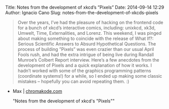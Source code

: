 Title: Notes from the development of xkcd’s ”Pixels”
Date: 2014-09-14 12:29
Author: Ignacio Cano
Slug: notes-from-the-development-of-xkcds-pixels

> Over the years, I’ve had the pleasure of hacking on the frontend code
> for a bunch of xkcd’s interactive comics, including: unixkcd, xk3d,
> Umwelt, Time, Externalities, and Lorenz. This weekend, I was pinged
> about making something to coincide with the release of What If?:
> Serious Scientific Answers to Absurd Hypothetical Questions. The
> process of building ”Pixels” was even crazier than our usual April
> Fools rush, and had the extra intrigue of being live during Randall
> Munroe’s Colbert Report interview. Here’s a few anecdotes from the
> development of Pixels and a quick explanation of how it works. I
> hadn’t worked with some of the graphics programming patterns
> (coordinate systems!) for a while, so I ended up making some classic
> mistakes – hopefully you can avoid repeating them. :)

- Max | [chromakode.com][]

  [chromakode.com]: http://chromakode.com/post/notes-on-xkcd-pixels
    "Notes from the development of xkcd's "Pixels""
